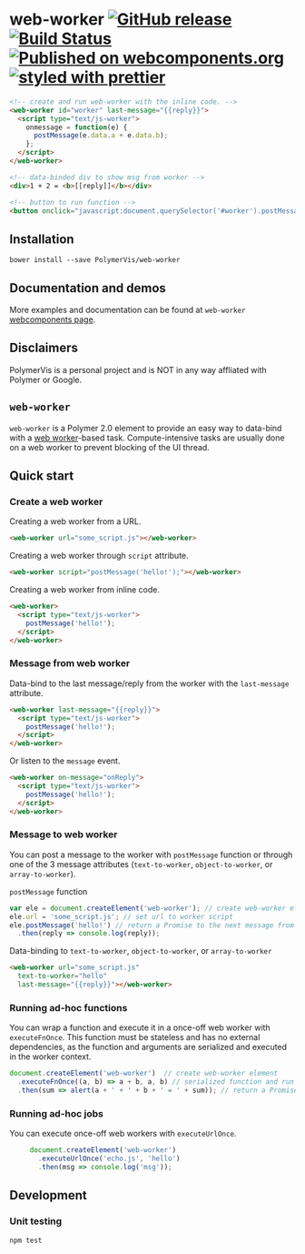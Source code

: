 web-worker
[![GitHub release](https://img.shields.io/github/release/PolymerVis/web-worker.svg)](https://github.com/PolymerVis/web-worker/releases)
[![Build Status](https://travis-ci.org/PolymerVis/web-worker.svg?branch=master)](https://travis-ci.org/PolymerVis/web-worker)
[![Published on webcomponents.org](https://img.shields.io/badge/webcomponents.org-published-blue.svg)](https://www.webcomponents.org/element/PolymerVis/web-worker)
[![styled with prettier](https://img.shields.io/badge/styled_with-prettier-ff69b4.svg)](https://github.com/prettier/prettier)
==========

<!---
```
<custom-element-demo>
  <template>
    <link rel="import" href="../polymer/lib/elements/dom-bind.html">
    <link rel="import" href="web-worker.html">
    <dom-bind>
      <template is="dom-bind">
        <next-code-block></next-code-block>
      </template>
    </dom-bind>
  </template>
</custom-element-demo>
```
-->
```html
<!-- create and run web-worker with the inline code. -->
<web-worker id="worker" last-message="{{reply}}">
  <script type="text/js-worker">
    onmessage = function(e) {
      postMessage(e.data.a + e.data.b);
    };
  </script>
</web-worker>

<!-- data-binded div to show msg from worker -->
<div>1 + 2 = <b>[[reply]]</b></div>

<!-- button to run function -->
<button onclick="javascript:document.querySelector('#worker').postMessage({a: 1, b: 2});">Calculate 1+2</button>
```

## Installation
```
bower install --save PolymerVis/web-worker
```

## Documentation and demos
More examples and documentation can be found at `web-worker` [webcomponents page](https://www.webcomponents.org/element/PolymerVis/web-worker).

## Disclaimers
PolymerVis is a personal project and is NOT in any way affliated with Polymer or Google.

## `web-worker`
`web-worker` is a Polymer 2.0 element to provide an easy way to data-bind with a [web worker](https://developer.mozilla.org/en-US/docs/Web/API/Web_Workers_API/Using_web_workers)-based task. Compute-intensive tasks are usually done on a web worker to prevent blocking of the UI thread.

## Quick start
### Create a web worker
Creating a web worker from a URL.
```html
<web-worker url="some_script.js"></web-worker>
```

Creating a web worker through `script` attribute.
```html
<web-worker script="postMessage('hello!');"></web-worker>
```

Creating a web worker from inline code.
```html
<web-worker>
  <script type="text/js-worker">
    postMessage('hello!');
  </script>
</web-worker>
```

### Message from web worker
Data-bind to the last message/reply from the worker with the `last-message` attribute.
```html
<web-worker last-message="{{reply}}">
  <script type="text/js-worker">
    postMessage('hello!');
  </script>
</web-worker>
```

Or listen to the `message` event.
```html
<web-worker on-message="onReply">
  <script type="text/js-worker">
    postMessage('hello!');
  </script>
</web-worker>
```

### Message to web worker
You can post a message to the worker with `postMessage` function or through one of the 3 message attributes (`text-to-worker`, `object-to-worker`, or `array-to-worker`).

`postMessage` function
```js
var ele = document.createElement('web-worker'); // create web-worker element
ele.url = 'some_script.js'; // set url to worker script
ele.postMessage('hello!') // return a Promise to the next message from worker
  .then(reply => console.log(reply));
```

Data-binding to `text-to-worker`, `object-to-worker`, or `array-to-worker`
```html
<web-worker url="some_script.js"
  text-to-worker="hello"
  last-message="{{reply}}"></web-worker>
```

### Running ad-hoc functions
You can wrap a function and execute it in a once-off web worker with `executeFnOnce`. This function must be stateless and has no external dependencies, as the function and arguments are serialized and executed in the worker context.


```js
document.createElement('web-worker')  // create web-worker element
  .executeFnOnce((a, b) => a + b, a, b) // serialized function and run in worker
  .then(sum => alert(a + ' + ' + b + ' = ' + sum)); // return a Promise to the output
```

### Running ad-hoc jobs
You can execute once-off web workers with `executeUrlOnce`.
```js
     document.createElement('web-worker')
       .executeUrlOnce('echo.js', 'hello')
       .then(msg => console.log('msg'));
```

## Development

### Unit testing
```
npm test
```

